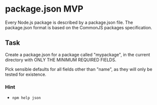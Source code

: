 # package.json MVP

Every Node.js package is described by a package.json file. The package.json format is based on the CommonJS packages specification.

## Task

Create a package.json for a package called "mypackage", in the current directory with ONLY THE MINIMUM REQUIRED FIELDS.

Pick sensible defaults for all fields other than "name", as they will only be tested for existence.

### Hint

* `npm help json`
